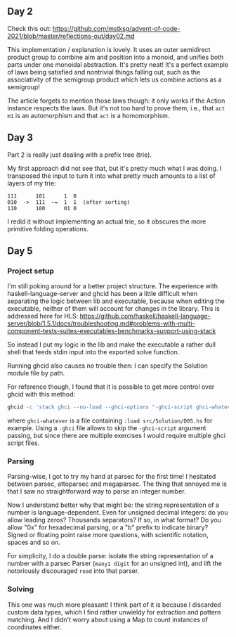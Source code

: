 ## Day 2

Check this out:
https://github.com/mstksg/advent-of-code-2021/blob/master/reflections-out/day02.md

This implementation / explanation is lovely. It uses an outer semidirect
product group to combine aim and position into a monoid, and unifies both parts
under one monoidal abstraction. It's pretty neat! It's a perfect example of
laws being satisfied and nontrivial things falling out, such as the
associativity of the semigroup product which lets us combine actions as a
semigroup!

The article forgets to mention those laws though: it only works if the Action
instance respects the laws. But it's not too hard to prove them, i.e., that
`act m1` is an automorphism and that `act` is a homomorphism.

## Day 3

Part 2 is really just dealing with a prefix tree (trie).

My first approach did not see that, but it's pretty much what I was doing. I
transposed the input to turn it into what pretty much amounts to a list of
layers of my trie:

```
111      101      1  0
010  ->  111  ~=  1  1  (after sorting)
110      100      01 0
```

I redid it without implementing an actual trie, so it obscures the more
primitive folding operations.

## Day 5

### Project setup

I'm still poking around for a better project structure. The experience with
haskell-language-server and ghcid has been a little difficult when separating
the logic between lib and executable, because when editing the executable,
neither of them will account for changes in the library. This is addressed here
for HLS:
https://github.com/haskell/haskell-language-server/blob/1.5.1/docs/troubleshooting.md#problems-with-multi-component-tests-suites-executables-benchmarks-support-using-stack

So instead I put my logic in the lib and make the executable a rather dull
shell that feeds stdin input into the exported solve function.

Running ghcid also causes no trouble then: I can specify the Solution module
file by path.

For reference though, I found that it is possible to get more control over ghcid with this method:

```sh
ghcid -c 'stack ghci --no-load --ghci-options "-ghci-script ghci-whatever"' -a
```

where `ghci-whatever` is a file containing `:load src/Solution/D05.hs` for
example. Using a `.ghci` file allows to skip the `-ghci-script` argument
passing, but since there are multiple exercises I would require multiple ghci
script files.

### Parsing

Parsing-wise, I got to try my hand at parsec for the first time! I hesitated
between parsec, attoparsec and megaparsec. The thing that annoyed me is that I
saw no straightforward way to parse an integer number.

Now I understand better why that might be: the string representation of a
number is language-dependent. Even for unsigned decimal integers: do you allow
leading zeros? Thousands separators? If so, in what format? Do you allow "0x"
for hexadecimal parsing, or a "b" prefix to indicate binary? Signed or floating
point raise more questions, with scientific notation, spaces and so on.

For simplicity, I do a double parse: isolate the string representation of a
number with a parsec Parser (`many1 digit` for an unsigned int), and lift
the notoriously discouraged `read` into that parser.

### Solving

This one was much more pleasant! I think part of it is because I discarded
custom data types, which I find rather unwieldy for extraction and pattern
matching. And I didn't worry about using a Map to count instances of
coordinates either.
